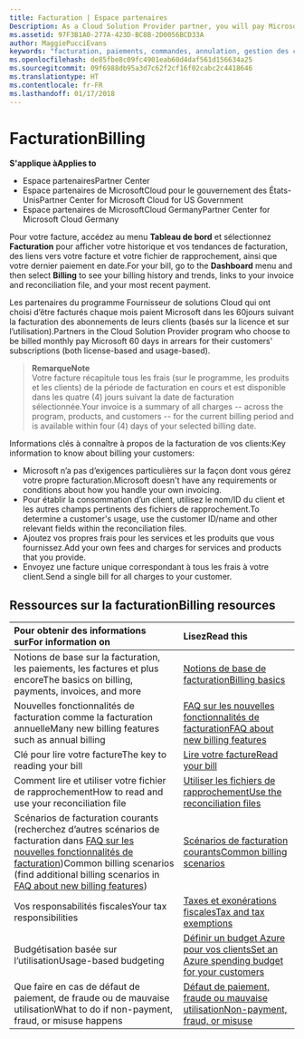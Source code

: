 ```yaml
---
title: Facturation | Espace partenaires
Description: As a Cloud Solution Provider partner, you will pay Microsoft 60 days in arrears for the license-based and usage-based subscriptions of your customers.
ms.assetid: 97F3B1A0-277A-423D-BC8B-2D0056BCD33A
author: MaggiePucciEvans
keywords: "facturation, paiements, commandes, annulation, gestion des commandes, absence de paiement, fraude, mauvaise utilisation, taxes, exonérations fiscales, fichiers de rapprochement, fichier de rapprochement"
ms.openlocfilehash: de85fbe8c09fc4901eab60d4daf561d156634a25
ms.sourcegitcommit: 09f6988db95a3d7c62f2cf16f02cabc2c4418646
ms.translationtype: HT
ms.contentlocale: fr-FR
ms.lasthandoff: 01/17/2018
---
```

# <a name="billing"></a><span data-ttu-id="a416d-103">Facturation</span><span class="sxs-lookup"><span data-stu-id="a416d-103">Billing</span></span>

**<span data-ttu-id="a416d-104">S'applique à</span><span class="sxs-lookup"><span data-stu-id="a416d-104">Applies to</span></span>**

-  <span data-ttu-id="a416d-105">Espace partenaires</span><span class="sxs-lookup"><span data-stu-id="a416d-105">Partner Center</span></span>
-  <span data-ttu-id="a416d-106">Espace partenaires de MicrosoftCloud pour le gouvernement des États-Unis</span><span class="sxs-lookup"><span data-stu-id="a416d-106">Partner Center for Microsoft Cloud for US Government</span></span>
-  <span data-ttu-id="a416d-107">Espace partenaires de MicrosoftCloud Germany</span><span class="sxs-lookup"><span data-stu-id="a416d-107">Partner Center for Microsoft Cloud Germany</span></span>

<span data-ttu-id="a416d-108">Pour votre facture, accédez au menu **Tableau de bord** et sélectionnez **Facturation** pour afficher votre historique et vos tendances de facturation, des liens vers votre facture et votre fichier de rapprochement, ainsi que votre dernier paiement en date.</span><span class="sxs-lookup"><span data-stu-id="a416d-108">For your bill, go to the **Dashboard** menu and then select **Billing** to see your billing history and trends, links to your invoice and reconciliation file, and your most recent payment.</span></span>

<span data-ttu-id="a416d-109">Les partenaires du programme Fournisseur de solutions Cloud qui ont choisi d’être facturés chaque mois paient Microsoft dans les 60jours suivant la facturation des abonnements de leurs clients (basés sur la licence et sur l’utilisation).</span><span class="sxs-lookup"><span data-stu-id="a416d-109">Partners in the Cloud Solution Provider program who choose to be billed monthly pay Microsoft 60 days in arrears for their customers' subscriptions (both license-based and usage-based).</span></span>

>**<span data-ttu-id="a416d-110">Remarque</span><span class="sxs-lookup"><span data-stu-id="a416d-110">Note</span></span>**<br>
<span data-ttu-id="a416d-111">Votre facture récapitule tous les frais (sur le programme, les produits et les clients) de la période de facturation en cours et est disponible dans les quatre (4) jours suivant la date de facturation sélectionnée.</span><span class="sxs-lookup"><span data-stu-id="a416d-111">Your invoice is a summary of all charges -- across the program, products, and customers -- for the current billing period and is available within four (4) days of your selected billing date.</span></span>

<span data-ttu-id="a416d-112">Informations clés à connaître à propos de la facturation de vos clients:</span><span class="sxs-lookup"><span data-stu-id="a416d-112">Key information to know about billing your customers:</span></span>

-   <span data-ttu-id="a416d-113">Microsoft n’a pas d’exigences particulières sur la façon dont vous gérez votre propre facturation.</span><span class="sxs-lookup"><span data-stu-id="a416d-113">Microsoft doesn't have any requirements or conditions about how you handle your own invoicing.</span></span>
-   <span data-ttu-id="a416d-114">Pour établir la consommation d’un client, utilisez le nom/ID du client et les autres champs pertinents des fichiers de rapprochement.</span><span class="sxs-lookup"><span data-stu-id="a416d-114">To determine a customer's usage, use the customer ID/name and other relevant fields within the reconciliation files.</span></span>
-   <span data-ttu-id="a416d-115">Ajoutez vos propres frais pour les services et les produits que vous fournissez.</span><span class="sxs-lookup"><span data-stu-id="a416d-115">Add your own fees and charges for services and products that you provide.</span></span>
-   <span data-ttu-id="a416d-116">Envoyez une facture unique correspondant à tous les frais à votre client.</span><span class="sxs-lookup"><span data-stu-id="a416d-116">Send a single bill for all charges to your customer.</span></span>

## <a name="billing-resources"></a><span data-ttu-id="a416d-117">Ressources sur la facturation</span><span class="sxs-lookup"><span data-stu-id="a416d-117">Billing resources</span></span>
|**<span data-ttu-id="a416d-118">Pour obtenir des informations sur</span><span class="sxs-lookup"><span data-stu-id="a416d-118">For information on</span></span>**   |**<span data-ttu-id="a416d-119">Lisez</span><span class="sxs-lookup"><span data-stu-id="a416d-119">Read this</span></span>**    |
|:-----------------------------|:-----------------|
|<span data-ttu-id="a416d-120">Notions de base sur la facturation, les paiements, les factures et plus encore</span><span class="sxs-lookup"><span data-stu-id="a416d-120">The basics on billing, payments, invoices, and  more</span></span>   |[<span data-ttu-id="a416d-121">Notions de base de facturation</span><span class="sxs-lookup"><span data-stu-id="a416d-121">Billing basics</span></span>](billing-basics.md)
|<span data-ttu-id="a416d-122">Nouvelles fonctionnalités de facturation comme la facturation annuelle</span><span class="sxs-lookup"><span data-stu-id="a416d-122">Many new billing features such as annual billing</span></span>   |[<span data-ttu-id="a416d-123">FAQ sur les nouvelles fonctionnalités de facturation</span><span class="sxs-lookup"><span data-stu-id="a416d-123">FAQ about new billing features</span></span>](faq-about-new-billing-features.md)|
|<span data-ttu-id="a416d-124">Clé pour lire votre facture</span><span class="sxs-lookup"><span data-stu-id="a416d-124">The key to reading your bill</span></span>   |[<span data-ttu-id="a416d-125">Lire votre facture</span><span class="sxs-lookup"><span data-stu-id="a416d-125">Read your bill</span></span>](read-your-bill.md)   |
|<span data-ttu-id="a416d-126">Comment lire et utiliser votre fichier de rapprochement</span><span class="sxs-lookup"><span data-stu-id="a416d-126">How to read and use your reconciliation file</span></span>   |[<span data-ttu-id="a416d-127">Utiliser les fichiers de rapprochement</span><span class="sxs-lookup"><span data-stu-id="a416d-127">Use the reconciliation files</span></span>](use-the-reconciliation-files.md)|
|<span data-ttu-id="a416d-128">Scénarios de facturation courants (recherchez d’autres scénarios de facturation dans [FAQ sur les nouvelles fonctionnalités de facturation](faq-about-new-billing-features.md))</span><span class="sxs-lookup"><span data-stu-id="a416d-128">Common billing scenarios (find additional billing scenarios in [FAQ about new billing features](faq-about-new-billing-features.md))</span></span>|[<span data-ttu-id="a416d-129">Scénarios de facturation courants</span><span class="sxs-lookup"><span data-stu-id="a416d-129">Common billing scenarios</span></span>](common-billing-scenarios.md)|
|<span data-ttu-id="a416d-130">Vos responsabilités fiscales</span><span class="sxs-lookup"><span data-stu-id="a416d-130">Your tax responsibilities</span></span>   | [<span data-ttu-id="a416d-131">Taxes et exonérations fiscales</span><span class="sxs-lookup"><span data-stu-id="a416d-131">Tax and tax exemptions</span></span>](tax-and-tax-exemptions.md)|
|<span data-ttu-id="a416d-132">Budgétisation basée sur l’utilisation</span><span class="sxs-lookup"><span data-stu-id="a416d-132">Usage-based budgeting</span></span>    |[<span data-ttu-id="a416d-133">Définir un budget Azure pour vos clients</span><span class="sxs-lookup"><span data-stu-id="a416d-133">Set an Azure spending budget for your customers</span></span>](set-an-azure-spending-budget-for-your-customers.md)|
|<span data-ttu-id="a416d-134">Que faire en cas de défaut de paiement, de fraude ou de mauvaise utilisation</span><span class="sxs-lookup"><span data-stu-id="a416d-134">What to do if non-payment, fraud, or misuse happens</span></span>   |[<span data-ttu-id="a416d-135">Défaut de paiement, fraude ou mauvaise utilisation</span><span class="sxs-lookup"><span data-stu-id="a416d-135">Non-payment, fraud, or misuse</span></span>](non-payment--fraud--or-misuse.md)|




















